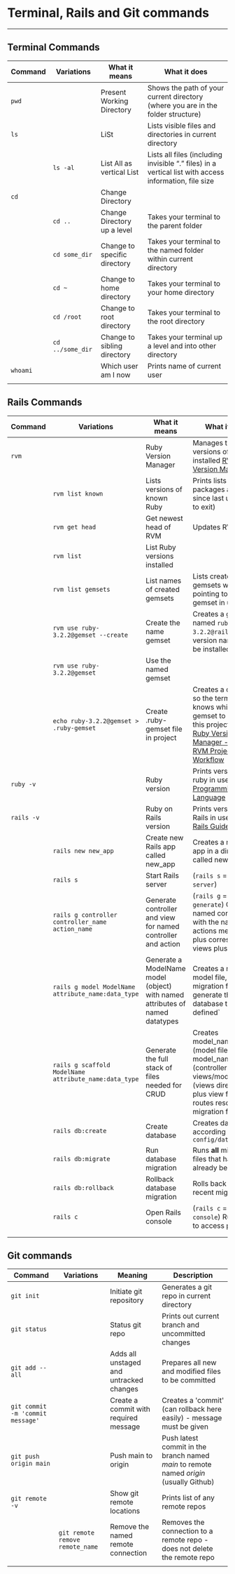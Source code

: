 # Terminal, Rails and Git commands

---

## Terminal Commands

| Command | Variations       | What it means                | What it does                                                                                          |
| ------- | ---------------- | ---------------------------- | ----------------------------------------------------------------------------------------------------- |
| `pwd`   |                  | Present Working Directory    | Shows the path of your current directory (where you are in the folder structure)                      |
| `ls`    |                  | LiSt                         | Lists visible files and directories in current directory                                              |
|         | `ls -al`         | List All as vertical List    | Lists all files (including invisible “.” files) in a vertical list with access information, file size |
| `cd`    |                  | Change Directory             |                                                                                                       |
|         | `cd ..`          | Change Directory up a level  | Takes your terminal to the parent folder                                                              |
|         | `cd some_dir`    | Change to specific directory | Takes your terminal to the named folder within current directory                                      |
|         | `cd ~`           | Change to home directory     | Takes your terminal to your home directory                                                            |
|         | `cd /root`       | Change to root directory     | Takes your terminal to the root directory                                                             |
|         | `cd ../some_dir` | Change to sibling directory  | Takes your terminal up a level and into other directory                                               |
| `whoami`  |                  | Which user am I now          | Prints name of current user                                                                           |
|         |                  |                              |                                                                                                       |

## Rails Commands 

| Command    | Variations                                            | What it means                                                                | What it does                                                                                                                                                                  |
| ---------- | ----------------------------------------------------- | ---------------------------------------------------------------------------- | ----------------------------------------------------------------------------------------------------------------------------------------------------------------------------- |
| `rvm`      |                                                       | Ruby Version Manager                                                         | Manages the versions of Ruby installed [RVM: Ruby Version Manager](https://rvm.io/)                                                                                           |
|            | `rvm list known`                                      | Lists versions of known Ruby                                                 | Prints lists of Ruby packages available since last update (`q` to exit)                                                                                                       |
|            | `rvm get head`                                        | Get newest head of RVM                                                       | Updates RVM                                                                                                                                                                   |
|            | `rvm list`                                            | List Ruby versions installed                                                 |                                                                                                                                                                               |
|            | `rvm list gemsets`                                    | List names of created gemsets                                                | Lists created gemsets with arrow pointing to current gemset in use                                                                                                            |
|            | `rvm use ruby-3.2.2@gemset --create`                  | Create the name gemset                                                       | Creates a gemset named `ruby-3.2.2@rails` (Ruby version named must be installed)                                                                                              |
|            | ```rvm use ruby-3.2.2@gemset```                           | Use the named gemset                                                         |                                                                                                                                                                               |
|            | `echo ruby-3.2.2@gemset > .ruby-gemset`               | Create .ruby-gemset file in project                                          | Creates a config file so the terminal knows which gemset to use for this project [RVM: Ruby Version Manager - Typical RVM Project Workflow](https://rvm.io/workflow/projects) |
| `ruby -v`  |                                                       | Ruby version                                                                 | Prints version of ruby in use [Ruby Programming Language](https://www.ruby-lang.org/en/)                                                                                      |
| `rails -v` |                                                       | Ruby on Rails version                                                        | Prints version of Rails in use [Ruby on Rails Guides](https://guides.rubyonrails.org/)                                                                                        |
|            | `rails new new_app`                                   | Create new Rails app called new_app                                          | Creates a new Rails app in a directory called new_app                                                                                                                         |
|            | `rails s`                                             | Start Rails server                                                           | (`rails s` == `rails server`)                                                                                                                                                 |
|            | `rails g controller controller_name action_name`      | Generate controller and view for named controller and action                 | (`rails g` == `rails generate`) Creates a named controller file with the named actions methods plus corresponding views plus route                                            |
|            | `rails g model ModelName attribute_name:data_type`    | Generate a ModelName model (object) with named attributes of named datatypes | Creates a named model file, and a migration file to generate the database table as defined`                                                                                   |
|            | `rails g scaffold ModelName attribute_name:data_type` | Generate the full stack of files needed for CRUD                             | Creates model_name.rb (model file), model_names.rb (controller file), views/model_names (views directory plus view files), routes resource, migration file                    |
|            | `rails db:create`                                     | Create database                                                              | Creates database according to `config/database.yml`                                                                                                                           |
|            | `rails db:migrate`                                    | Run database migration                                                       | Runs **all** migration files that have not already been run                                                                                                                   |
|            | `rails db:rollback`                                   | Rollback database migration                                                  | Rolls back the most recent migration                                                                                                                                          |
|            | `rails c`                                             | Open Rails console                                                           | (`rails c` == `rails console`) Ruby code to access project                                                                                                                    |
|            |                                                       |                                                                              |                                                                                                                                                                               |
|            |                                                       |                                                                              |                                                                                                                                                                               |
## Git commands 

| Command                          | Variations                      | Meaning                                 | Description                                                               |
| -------------------------------- | ------------------------------- | --------------------------------------- | ------------------------------------------------------------------------- |
| `git init`                       |                                 | Initiate git repository                 | Generates a git repo in current directory                                 |
| `git status`                     |                                 | Status git repo                         | Prints out current branch and uncommitted changes                         |
| `git add --all`                  |                                 | Adds all unstaged and untracked changes | Prepares all new and modified files to be committed                       |
| `git commit -m 'commit message'` |                                 | Create a commit with required message   | Creates a 'commit' (can rollback here easily) - message must be given     |
| `git push origin main`           |                                 | Push main to origin                     | Push latest commit in the branch named *main* to remote named *origin* (usually Github)                                                                          |
| `git remote -v`                  |                                 | Show git remote locations               | Prints list of any remote repos                                           |
|                                  | `git remote remove remote_name` | Remove the named remote connection      | Removes the connection to a remote repo - does not delete the remote repo |
|                                  |                                 |                                         |                                                                           |



